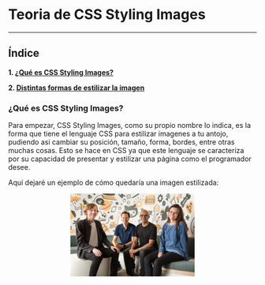 # Teoria de CSS Styling Images
---

## Índice
**1. [¿Qué es CSS Styling Images?](#id1)**

**2. [Distintas formas de estilizar la imagen](#id2)**

<div id='id1' />

### ¿Qué es CSS Styling Images?

Para empezar, CSS Styling Images, como su propio nombre lo indica, es la forma que tiene el lenguaje CSS para estilizar imagenes a tu antojo, pudiendo asi cambiar su posición, tamaño, forma, bordes, entre otras muchas cosas.
Esto se hace en CSS ya que este lenguaje se caracteriza por su capacidad de presentar y estilizar una página como el programador desee.

Aquí dejaré un ejemplo de cómo quedaría una imagen estilizada:

<p align="center">
<img src="https://github.com/aishadelgado/SMX2-M8UF1A1-HistoriaWeb-2008-GitHub-AishaDelgado/blob/main/GitHub.jpg" width="50%">
</p>